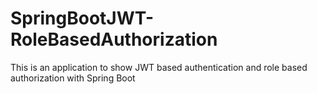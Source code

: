 # SpringBootJWT-RoleBasedAuthorization
This is an application to show JWT based authentication and role based authorization with Spring Boot


